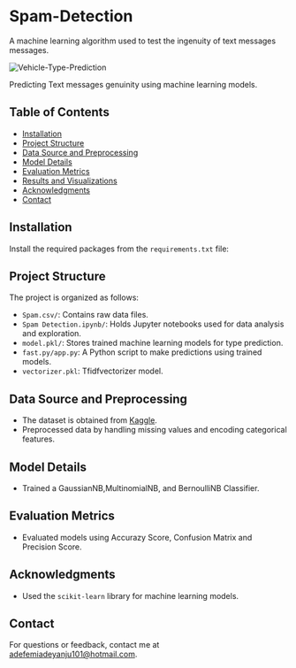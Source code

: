 # Spam-Detection
A machine learning algorithm used to test the ingenuity of text messages messages. 

![Vehicle-Type-Prediction](image.avif)

Predicting Text messages genuinity using machine learning models.

## Table of Contents
- [Installation](#installation)
- [Project Structure](#project-structure)
- [Data Source and Preprocessing](#data-source-and-preprocessing)
- [Model Details](#model-details)
- [Evaluation Metrics](#evaluation-metrics)
- [Results and Visualizations](#results-and-visualizations)
- [Acknowledgments](#acknowledgments)
- [Contact](#contact)

## Installation
Install the required packages from the `requirements.txt` file:

## Project Structure
The project is organized as follows:

- `Spam.csv/`: Contains raw data files.
- `Spam Detection.ipynb/`: Holds Jupyter notebooks used for data analysis and exploration.
- `model.pkl/`: Stores trained machine learning models for type prediction.
- `fast.py/app.py`: A Python script to make predictions using trained models.
- `vectorizer.pkl`: Tfidfvectorizer model.

## Data Source and Preprocessing
- The dataset is obtained from [Kaggle](https://www.kaggle.com/dataset).
- Preprocessed data by handling missing values and encoding categorical features.

## Model Details
- Trained a GaussianNB,MultinomialNB, and BernoulliNB Classifier.

## Evaluation Metrics
- Evaluated models using Accurazy Score, Confusion Matrix and Precision Score.

## Acknowledgments
- Used the `scikit-learn` library for machine learning models.

## Contact
For questions or feedback, contact me at adefemiadeyanju101@hotmail.com.
